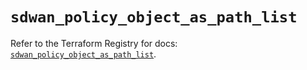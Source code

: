 # `sdwan_policy_object_as_path_list`

Refer to the Terraform Registry for docs: [`sdwan_policy_object_as_path_list`](https://registry.terraform.io/providers/ciscodevnet/sdwan/0.8.0/docs/resources/policy_object_as_path_list).
